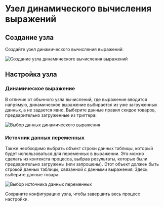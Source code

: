 # Узел динамического вычисления выражений

## Создание узла

Создайте узел динамического вычисления выражений:

![Создание узла динамического вычисления выражений](https://static-docs.nocobase.com/14613f73a7dfc822a30276c8c04cdeb7.png)

## Настройка узла

### Динамическое выражение

В отличие от обычного узла вычислений, где выражение вводится напрямую, динамическое выражение выбирается из уже загруженных данных, а не задается явно. Выберите данные правил скидок товаров, предварительно загруженные из триггера:

![Выбор данных динамического выражения](https://static-docs.nocobase.com/21ccc63e604dd90b7d26c3c33c12d671.png)

### Источник данных переменных

Также необходимо выбрать объект строки данных таблицы, который будет использоваться для переменных в выражении. Это можно сделать из контекста процесса, выбрав результаты, которые были предварительно загружены (или запрошены). Этот объект должен быть строкой данных таблицы, связанной с данными выражения. Здесь выберите данные товара:

![Выбор источника данных переменных](https://static-docs.nocobase.com/afbffe9661539d26e4b175ae8a4b28f7.png)

Сохраните конфигурацию узла, чтобы завершить весь процесс настройки.
